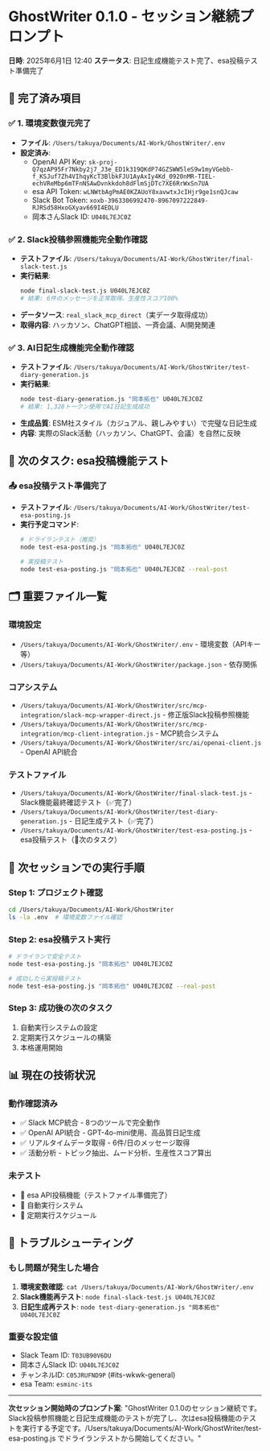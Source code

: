 # GhostWriter 0.1.0 - セッション継続プロンプト
**日時**: 2025年6月1日 12:40
**ステータス**: 日記生成機能テスト完了、esa投稿テスト準備完了

## 🎉 **完了済み項目**

### ✅ **1. 環境変数復元完了**
- **ファイル**: `/Users/takuya/Documents/AI-Work/GhostWriter/.env`
- **設定済み**:
  - OpenAI API Key: `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`
  - esa API Token: `wLNWtbAgPmAE0KZAUoY8xavwtxJcIHjr9ge1snQJcaw`
  - Slack Bot Token: `xoxb-3963306992470-8967097222849-RJRSd58HxoGXyav669I4EDLU`
  - 岡本さんSlack ID: `U040L7EJC0Z`

### ✅ **2. Slack投稿参照機能完全動作確認**
- **テストファイル**: `/Users/takuya/Documents/AI-Work/GhostWriter/final-slack-test.js`
- **実行結果**: 
  ```bash
  node final-slack-test.js U040L7EJC0Z
  # 結果: 6件のメッセージを正常取得、生産性スコア100%
  ```
- **データソース**: `real_slack_mcp_direct`（実データ取得成功）
- **取得内容**: ハッカソン、ChatGPT相談、一斉会議、AI開発関連

### ✅ **3. AI日記生成機能完全動作確認**
- **テストファイル**: `/Users/takuya/Documents/AI-Work/GhostWriter/test-diary-generation.js`
- **実行結果**:
  ```bash
  node test-diary-generation.js "岡本拓也" U040L7EJC0Z
  # 結果: 1,328トークン使用でAI日記生成成功
  ```
- **生成品質**: ESM社スタイル（カジュアル、親しみやすい）で完璧な日記生成
- **内容**: 実際のSlack活動（ハッカソン、ChatGPT、会議）を自然に反映

## 🎯 **次のタスク: esa投稿機能テスト**

### 📤 **esa投稿テスト準備完了**
- **テストファイル**: `/Users/takuya/Documents/AI-Work/GhostWriter/test-esa-posting.js`
- **実行予定コマンド**:
  ```bash
  # ドライランテスト（推奨）
  node test-esa-posting.js "岡本拓也" U040L7EJC0Z
  
  # 実投稿テスト
  node test-esa-posting.js "岡本拓也" U040L7EJC0Z --real-post
  ```

## 🗂️ **重要ファイル一覧**

### **環境設定**
- `/Users/takuya/Documents/AI-Work/GhostWriter/.env` - 環境変数（APIキー等）
- `/Users/takuya/Documents/AI-Work/GhostWriter/package.json` - 依存関係

### **コアシステム**
- `/Users/takuya/Documents/AI-Work/GhostWriter/src/mcp-integration/slack-mcp-wrapper-direct.js` - 修正版Slack投稿参照機能
- `/Users/takuya/Documents/AI-Work/GhostWriter/src/mcp-integration/mcp-client-integration.js` - MCP統合システム
- `/Users/takuya/Documents/AI-Work/GhostWriter/src/ai/openai-client.js` - OpenAI API統合

### **テストファイル**
- `/Users/takuya/Documents/AI-Work/GhostWriter/final-slack-test.js` - Slack機能最終確認テスト（✅完了）
- `/Users/takuya/Documents/AI-Work/GhostWriter/test-diary-generation.js` - 日記生成テスト（✅完了）
- `/Users/takuya/Documents/AI-Work/GhostWriter/test-esa-posting.js` - esa投稿テスト（🎯次のタスク）

## 🚀 **次セッションでの実行手順**

### **Step 1: プロジェクト確認**
```bash
cd /Users/takuya/Documents/AI-Work/GhostWriter
ls -la .env  # 環境変数ファイル確認
```

### **Step 2: esa投稿テスト実行**
```bash
# ドライランで安全テスト
node test-esa-posting.js "岡本拓也" U040L7EJC0Z

# 成功したら実投稿テスト
node test-esa-posting.js "岡本拓也" U040L7EJC0Z --real-post
```

### **Step 3: 成功後の次のタスク**
1. 自動実行システムの設定
2. 定期実行スケジュールの構築
3. 本格運用開始

## 📊 **現在の技術状況**

### **動作確認済み**
- ✅ Slack MCP統合 - 8つのツールで完全動作
- ✅ OpenAI API統合 - GPT-4o-mini使用、高品質日記生成
- ✅ リアルタイムデータ取得 - 6件/日のメッセージ取得
- ✅ 活動分析 - トピック抽出、ムード分析、生産性スコア算出

### **未テスト**
- 🎯 esa API投稿機能（テストファイル準備完了）
- 🔄 自動実行システム
- 📅 定期実行スケジュール

## 🔧 **トラブルシューティング**

### **もし問題が発生した場合**
1. **環境変数確認**: `cat /Users/takuya/Documents/AI-Work/GhostWriter/.env`
2. **Slack機能再テスト**: `node final-slack-test.js U040L7EJC0Z`
3. **日記生成再テスト**: `node test-diary-generation.js "岡本拓也" U040L7EJC0Z`

### **重要な設定値**
- Slack Team ID: `T03UB90V6DU`
- 岡本さんSlack ID: `U040L7EJC0Z`
- チャンネルID: `C05JRUFND9P` (#its-wkwk-general)
- esa Team: `esminc-its`

---

**次セッション開始時のプロンプト案**:
"GhostWriter 0.1.0のセッション継続です。Slack投稿参照機能と日記生成機能のテストが完了し、次はesa投稿機能のテストを実行する予定です。/Users/takuya/Documents/AI-Work/GhostWriter/test-esa-posting.js でドライランテストから開始してください。"

